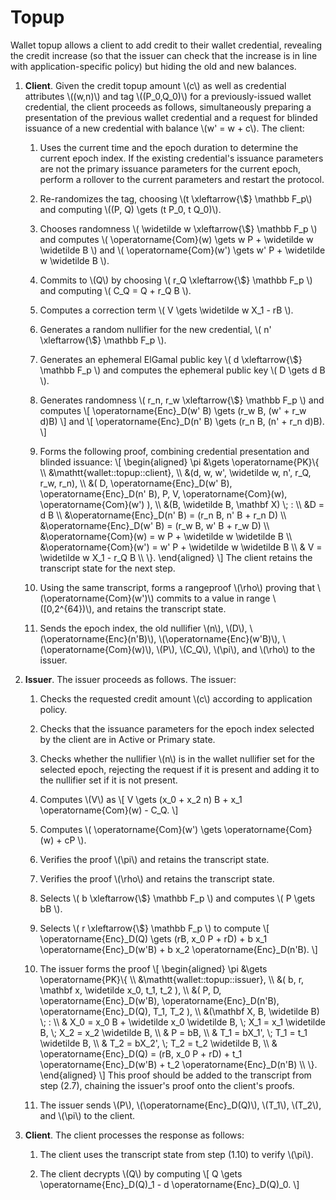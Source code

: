 # Topup

Wallet topup allows a client to add credit to their wallet credential,
revealing the credit increase (so that the issuer can check that the increase
is in line with application-specific policy) but hiding the old and new
balances.

1. **Client**. Given the credit topup amount \\(c\\) as well as credential
attributes \\((w,n)\\) and tag \\((P\_0,Q\_0)\\) for a previously-issued
wallet credential, the client proceeds as follows, simultaneously preparing a
presentation of the previous wallet credential and a request for blinded
issuance of a new credential with balance \\(w' = w + c\\). The client:

    1. Uses the current time and the epoch duration to determine the current
    epoch index. If the existing credential's issuance parameters are not the
    primary issuance parameters for the current epoch, perform a rollover to
    the current parameters and restart the protocol.

    2. Re-randomizes the tag, choosing \\(t \xleftarrow{\\$} \mathbb F\_p\\)
    and computing \\((P, Q) \gets (t P\_0, t Q\_0)\\).

    3. Chooses randomness
    \\(
        \widetilde w \xleftarrow{\\$} \mathbb F\_p
    \\)
    and computes
    \\(
        \operatorname{Com}(w) \gets w P + \widetilde w \widetilde B
    \\)
    and
    \\(
        \operatorname{Com}(w') \gets w' P + \widetilde w \widetilde B
    \\).

    4.  Commits to \\(Q\\) by choosing
    \\(
        r\_Q \xleftarrow{\\$} \mathbb F\_p
    \\)
    and computing
    \\(
        C\_Q = Q + r\_Q B
    \\).

    5.  Computes a correction term
    \\(
        V \gets \widetilde w X\_1 - rB
    \\).

    6.  Generates a random nullifier for the new credential,
    \\(
        n' \xleftarrow{\\$} \mathbb F\_p
    \\).

    7.  Generates an ephemeral ElGamal public key
    \\(
        d \xleftarrow{\\$} \mathbb F\_p
    \\)
    and computes the ephemeral public key
    \\(
        D \gets d B
    \\).

    8.  Generates randomness
    \\(
        r\_n, r\_w \xleftarrow{\\$} \mathbb F\_p
    \\)
    and computes
    \\[
        \operatorname{Enc}\_D(w' B) \gets (r\_w  B, (w' + r\_w d)B)
    \\]
    and
    \\[
    \operatorname{Enc}\_D(n' B) \gets (r\_n B, (n' + r\_n d)B).
    \\]

    9.  Forms the following proof, combining credential presentation and
    blinded issuance:
    \\[
    \begin{aligned}
    \pi &\gets \operatorname{PK}\\{ \\\\
        &\mathtt{wallet::topup::client}, \\\\
        &(d, w, w', \widetilde w, n', r\_Q, r\_w, r\_n), \\\\
        &(
            D, 
            \operatorname{Enc}\_D(w' B),
            \operatorname{Enc}\_D(n' B),
            P,
            V,
            \operatorname{Com}(w),
            \operatorname{Com}(w')
        ), \\\\
        &(B, \widetilde B, \mathbf X) \\; : \\\\
        &D = d B \\\\
        &\operatorname{Enc}\_D(n' B) = (r\_n B, n' B + r\_n D) \\\\
        &\operatorname{Enc}\_D(w' B) = (r\_w B, w' B + r\_w D) \\\\
        &\operatorname{Com}(w) = w P + \widetilde w \widetilde B \\\\
        &\operatorname{Com}(w') = w' P + \widetilde w \widetilde B \\\\
        & V = \widetilde w X\_1 - r\_Q B \\\\
    \\}.
    \end{aligned}
    \\]
    The client retains the transcript state for the next step.

    10. Using the same transcript, forms a rangeproof
    \\(\rho\\) proving that \\(\operatorname{Com}(w')\\) commits to a
    value in range \\([0,2\^{64})\\), and retains the transcript state.

    10. Sends the epoch index, the old nullifier \\(n\\),
    \\(D\\),
    \\(\operatorname{Enc}(n'B)\\),
    \\(\operatorname{Enc}(w'B)\\),
    \\(\operatorname{Com}(w)\\),
    \\(P\\),
    \\(C\_Q\\),
    \\(\pi\\),
    and \\(\rho\\)
    to the issuer.

2. **Issuer**.  The issuer proceeds as follows. The issuer:

    1. Checks the requested credit amount \\(c\\) according to
    application policy.

    2. Checks that the issuance parameters for the epoch index
    selected by the client are in Active or Primary state.

    3. Checks whether the nullifier \\(n\\) is in the wallet nullifier
    set for the selected epoch, rejecting the request if it is present and
    adding it to the nullifier set if it is not present.

    4. Computes \\(V\\) as
    \\[
        V \gets (x\_0 + x\_2 n) B + x\_1 \operatorname{Com}(w) - C\_Q.
    \\]

    5. Computes
    \\(
    \operatorname{Com}(w') \gets \operatorname{Com}(w) + cP
    \\).

    6. Verifies the proof \\(\pi\\) and retains the transcript state.

    7. Verifies the proof \\(\rho\\) and retains the transcript state.

    8. Selects
    \\( b \xleftarrow{\\$} \mathbb F\_p \\)
    and computes
    \\( P \gets bB \\).

    9.  Selects
    \\( r \xleftarrow{\\$} \mathbb F\_p \\)
    to compute
    \\[
    \operatorname{Enc}\_D(Q) \gets (rB, x\_0 P + rD) + 
    b x\_1 \operatorname{Enc}\_D(w'B) +
    b x\_2 \operatorname{Enc}\_D(n'B).
    \\]
    
    10.  The issuer forms the proof
    \\[
    \begin{aligned}
    \pi &\gets \operatorname{PK}\\{ \\\\
        &\mathtt{wallet::topup::issuer}, \\\\
        &(
            b, 
            r, 
            \mathbf x,
            \widetilde x\_0,
            t\_1, 
            t\_2
        ), \\\\
        &(
            P,
            D, 
            \operatorname{Enc}\_D(w'B),
            \operatorname{Enc}\_D(n'B),
            \operatorname{Enc}\_D(Q),
            T\_1,
            T\_2
        ), \\\\
        &(\mathbf X, B, \widetilde B) \\; : \\\\
        & X\_0 = x\_0 B + \widetilde x\_0 \widetilde B, \\;
            X\_1 = x\_1 \widetilde B, \\;
            X\_2 = x\_2 \widetilde B, \\\\
        & P = bB, \\\\
        & T\_1 = bX\_1', \\; T\_1 = t\_1 \widetilde B, \\\\
        & T\_2 = bX\_2', \\; T\_2 = t\_2 \widetilde B, \\\\
        & \operatorname{Enc}\_D(Q) =
            (rB, x\_0 P + rD) + 
            t\_1 \operatorname{Enc}\_D(w'B) +
            t\_2 \operatorname{Enc}\_D(n'B) \\\\
    \\}.
    \end{aligned}
    \\]
    This proof should be added to the transcript from step (2.7),
    chaining the issuer's proof onto the client's proofs.

    11.  The issuer sends \\(P\\), \\(\operatorname{Enc}\_D(Q)\\),
    \\(T\_1\\), \\(T\_2\\), and \\(\pi\\) to the client.

3. **Client**. The client processes the response as follows:

    1.  The client uses the transcript state from step (1.10) to verify
    \\(\pi\\).

    2.  The client decrypts \\(Q\\) by computing
    \\[
    Q \gets \operatorname{Enc}\_D(Q)\_1 - d \operatorname{Enc}\_D(Q)\_0.
    \\]
